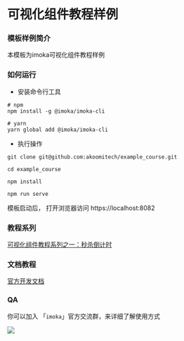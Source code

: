 # 可视化组件教程样例

### 模板样例简介

本模板为imoka可视化组件教程样例

### 如何运行

* 安装命令行工具

```
# npm
npm install -g @imoka/imoka-cli 

# yarn
yarn global add @imoka/imoka-cli
```

* 执行操作

```
git clone git@github.com:akoomitech/example_course.git

cd example_course

npm install

npm run serve
```

模板启动后， 打开浏览器访问 https://localhost:8082

### 教程系列
[可视化组件教程系列之一：秒杀倒计时](https://www.bilibili.com/video/BV1WN411U7sH/?pop_share=1&vd_source=4d4373ee1eeea966766e271c095ce499)

### 文档教程
[官方开发文档](https://kil9pm.yuque.com/org-wiki-kil9pm-ref128/cudlte/cdlvhq7gs8esuel8)

### QA

你可以加入 「`imoka`」官方交流群，来详细了解使用方式

![](https://cdn.imoka.cn/47ryY8HnTj9A/a/img/ONeLuZX6PvnuhoD3R0Tl.jpeg_w320.jpeg)
